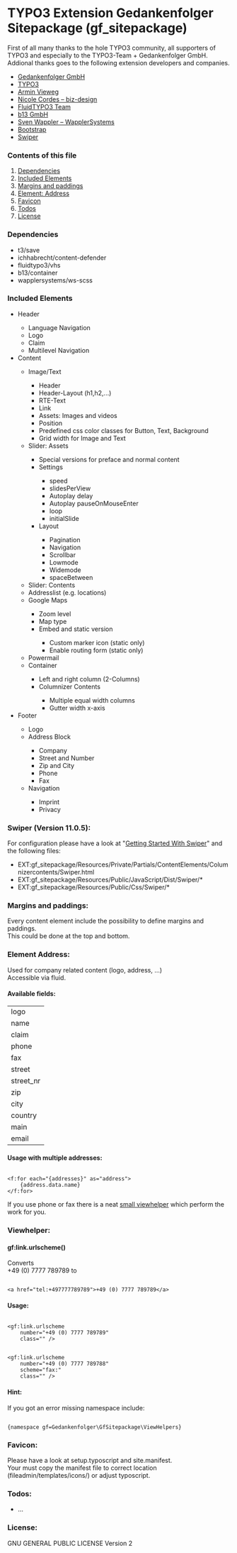 <h1>TYPO3 Extension Gedankenfolger Sitepackage (gf_sitepackage)</h1>
<p>
    First of all many thanks to the hole TYPO3 community, all supporters of TYPO3 and especially to the TYPO3-Team + Gedankenfolger GmbH.<br>
    Addional thanks goes to the following extension developers and companies.
</p>
<ul>
    <li>
        <a href="https://www.gedankenfolger.de/" target="_blank">Gedankenfolger GmbH</a>
    </li>
    <li>
        <a href="https://typo3.org/" target="_blank">TYPO3</a>
    </li>
    <li>
        <a href="https://extensions.typo3.org/extension/save" target="_blank">Armin Vieweg</a>
    </li>
    <li>
        <a href="https://extensions.typo3.org/extension/content_defender" target="_blank">Nicole Cordes – biz-design</a>
    </li>
    <li>
        <a href="https://extensions.typo3.org/extension/vhs" target="_blank">FluidTYPO3 Team</a>
    </li>
    <li>
        <a href="https://extensions.typo3.org/extension/container" target="_blank">b13 GmbH</a>
    </li>
    <li>
        <a href="https://extensions.typo3.org/extension/ws_scss" target="_blank">Sven Wappler – WapplerSystems</a>
    </li>
    <li>
        <a href="https://getbootstrap.com/" target="_blank">Bootstrap</a>
    </li>
    <li>
        <a href="https://swiperjs.com/" target="_blank">Swiper</a>
    </li>
</ul>

<h3>
    Contents of this file
</h3>
<ol>
    <li>
        <a href="#dependencies">Dependencies</a>
    </li>
    <li>
        <a href="#includedelements">Included Elements</a>
    </li>
    <li>
        <a href="#marginsandpaddings">Margins and paddings</a>
    </li>
    <li>
        <a href="#element_address">Element: Address</a>
    </li>
    <li>
        <a href="#favicon">Favicon</a>
    </li>
    <li>
        <a href="#todos">Todos</a>
    </li>
    <li>
        <a href="#license">License</a>
    </li>
</ol>

<h3 id="dependencies">
    Dependencies
</h3>
<ul>
    <li>t3/save</li>
    <li>ichhabrecht/content-defender</li>
    <li>fluidtypo3/vhs</li>
    <li>b13/container</li>
    <li>wapplersystems/ws-scss</li>
</ul>

<h3 id="includedelements">
    Included Elements
</h3>
<ul>
    <li>Header</li>
    <ul>
        <li>Language Navigation</li>
        <li>Logo</li>
        <li>Claim</li>
        <li>Multilevel Navigation</li>
    </ul>
    <li>Content</li>
    <ul>
        <li>Image/Text</li>
        <ul>
            <li>Header</li>
            <li>Header-Layout (h1,h2,...)</li>
            <li>RTE-Text</li>
            <li>Link</li>
            <li>Assets: Images and videos</li>
            <li>Position</li>
            <li>Predefined css color classes for Button, Text, Background</li>
            <li>Grid width for Image and Text</li>
        </ul>
        <li>Slider: Assets</li>
        <ul>
            <li>Special versions for preface and normal content</li>
            <li>Settings</li>
            <ul>
                <li>speed</li>
                <li>slidesPerView</li>
                <li>Autoplay delay</li>
                <li>Autoplay pauseOnMouseEnter</li>
                <li>loop</li>
                <li>initialSlide</li>
            </ul>
            <li>Layout</li>
            <ul>
                <li>Pagination</li>
                <li>Navigation</li>
                <li>Scrollbar</li>
                <li>Lowmode</li>
                <li>Widemode</li>
                <li>spaceBetween</li>
            </ul>
        </ul>
        <li>Slider: Contents</li>
        <li>Addresslist (e.g. locations)</li>
        <li>Google Maps</li>
        <ul>
            <li>Zoom level</li>
            <li>Map type</li>
            <li>Embed and static version</li>
            <ul>
                <li>Custom marker icon (static only)</li>
                <li>Enable routing form (static only)</li>
            </ul>
        </ul>
        <li>Powermail</li>
        <li>Container</li>
        <ul>
            <li>Left and right column (2-Columns)</li>
            <li>Columnizer Contents</li>
            <ul>
                <li>Multiple equal width columns</li>
                <li>Gutter width x-axis</li>
            </ul>
        </ul>
    </ul>
    <li>Footer</li>
    <ul>
        <li>Logo</li>
        <li>Address Block</li>
        <ul>
            <li>Company</li>
            <li>Street and Number</li>
            <li>Zip and City</li>
            <li>Phone</li>
            <li>Fax</li>
        </ul>
        <li>Navigation</li>
        <ul>
            <li>Imprint</li>
            <li>Privacy</li>
        </ul>
    </ul>
</ul>

<h3 id="swiper">
    Swiper (Version 11.0.5):
</h3>
<p>For configuration please have a look at "<a href="https://swiperjs.com/get-started" target="_blank">Getting Started With Swiper</a>" and the following files:</p>
<ul>
    <li>
        EXT:gf_sitepackage/Resources/Private/Partials/ContentElements/Columnizercontents/Swiper.html
    </li>
    <li>
        EXT:gf_sitepackage/Resources/Public/JavaScript/Dist/Swiper/*
    </li>
    <li>
        EXT:gf_sitepackage/Resources/Public/Css/Swiper/*
    </li>
</ul>


<h3 id="marginsandpaddings">
    Margins and paddings:
</h3>
<p>Every content element include the possibility to define margins and paddings. <br>
This could be done at the top and bottom. </p>

<h3 id="element_address">
    Element Address:
</h3>
<p>Used for company related content (logo, address, ...)<br>Accessible via fluid.</p>
<h4>Available fields:</h4>
<table>
    <tr>
        <td>logo</td>
    </tr>
    <tr>
        <td>name</td>
    </tr>
    <tr>
        <td>claim</td>
    </tr>
    <tr>
        <td>phone</td>
    </tr>
    <tr>
        <td>fax</td>
    </tr>
    <tr>
        <td>street</td>
    </tr>
    <tr>
        <td>street_nr</td>
    </tr>
    <tr>
        <td>zip</td>
    </tr>
    <tr>
        <td>city</td>
    </tr>
    <tr>
        <td>country</td>
    </tr>
    <tr>
        <td>main</td>
    </tr>
    <tr>
        <td>email</td>
    </tr>
</table>
<h4>Usage with multiple addresses:</h4>
<pre><code>
&lt;f:for each="{addresses}" as="address">
    {address.data.name}
&lt;/f:for>
</code></pre>
<p>If you use phone or fax there is a neat <a href="viewhelper">small viewhelper</a> which perform the work for you.

<h3 id="viewhelper">
    Viewhelper:
</h3>
<h4>gf:link.urlscheme()</h4>
<p> Converts<br>
    +49 (0) 7777 789789 to </p>
<pre><code>
&lt;a href="tel:+497777789789"&gt;+49 (0) 7777 789789&lt;/a&gt;
</code></pre>
<h4>Usage:</h4>
<pre><code>
&lt;gf:link.urlscheme
    number="+49 (0) 7777 789789"
    class="" />
</code></pre>
<pre><code>
&lt;gf:link.urlscheme
    number="+49 (0) 7777 789788"
    scheme="fax:"
    class="" />
</code></pre>
<h4>Hint:</h4>
<p>If you got an error missing namespace include:</p>
<pre><code>
{namespace gf=Gedankenfolger\GfSitepackage\ViewHelpers}
</code></pre>

<h3 id="favicon">
    Favicon:
</h3>
<p>Please have a look at setup.typoscript and site.manifest.<br>
Your must copy the manifest file to correct location (fileadmin/templates/icons/) or adjust typoscript.</p>

<h3 id="todos">
    Todos:
</h3>
    <ul>
        <li>...</li>
    </ul>

<h3 id="license">
    License:
</h3>
<p>GNU GENERAL PUBLIC LICENSE Version 2</p>